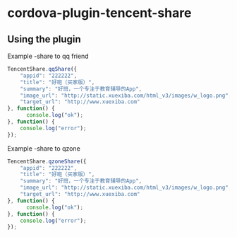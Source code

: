 # cordova-plugin-tencent-share


## Using the plugin

Example -share to qq friend
```javascript
TencentShare.qqShare({
    "appid": "222222",
    "title": "好班（买家版）",
    "summary": "好班，一个专注于教育辅导的App",
    "image_url": "http://static.xuexiba.com/html_v3/images/w_logo.png",
    "target_url": "http://www.xuexiba.com"
}, function() {
      console.log("ok");
}, function() {
    console.log("error");
});
```
Example -share to qzone 
```javascript
TencentShare.qzoneShare({
    "appid": "222222",
    "title": "好班（买家版）",
    "summary": "好班，一个专注于教育辅导的App",
    "image_url": "http://static.xuexiba.com/html_v3/images/w_logo.png",
    "target_url": "http://www.xuexiba.com"
}, function() {
      console.log("ok");
}, function() {
    console.log("error");
});
```
